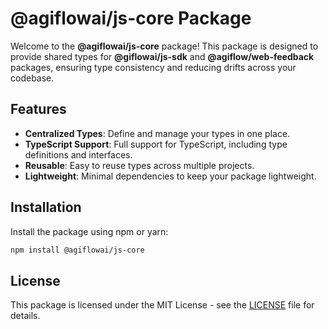 # @agiflowai/js-core Package

Welcome to the **@agiflowai/js-core** package! This package is designed to provide shared types for **@giflowai/js-sdk** and **@agiflow/web-feedback** packages, ensuring type consistency and reducing drifts across your codebase.

## Features

- **Centralized Types**: Define and manage your types in one place.
- **TypeScript Support**: Full support for TypeScript, including type definitions and interfaces.
- **Reusable**: Easy to reuse types across multiple projects.
- **Lightweight**: Minimal dependencies to keep your package lightweight.

## Installation

Install the package using npm or yarn:

```bash
npm install @agiflowai/js-core
```

## License

This package is licensed under the MIT License - see the [LICENSE](./LICENSE) file for details.

